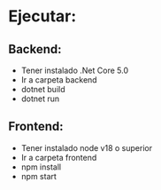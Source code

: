 # Ejecutar:

## Backend:
- Tener instalado .Net Core 5.0
- Ir a carpeta backend
- dotnet build
- dotnet run

## Frontend:
- Tener instalado node v18 o superior
- Ir a carpeta frontend
- npm install
- npm start
